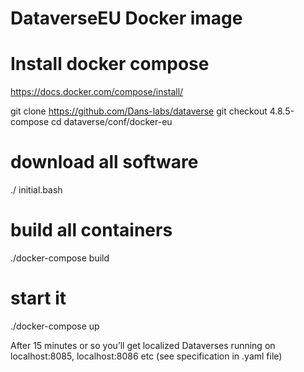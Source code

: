 DataverseEU Docker image
===============
# Install docker compose
https://docs.docker.com/compose/install/
 
git clone https://github.com/Dans-labs/dataverse
git checkout 4.8.5-compose
cd dataverse/conf/docker-eu
 
# download all software
./ initial.bash
# build all containers
./docker-compose build
# start it
./docker-compose up
 
After 15 minutes or so you’ll get localized Dataverses running on localhost:8085, localhost:8086 etc (see specification in .yaml file)
